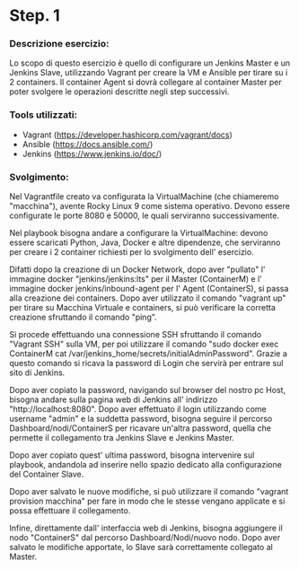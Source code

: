 
# Step. 1
### Descrizione esercizio:

Lo scopo di questo esercizio è quello di configurare un Jenkins Master e un Jenkins Slave, utilizzando Vagrant per creare la VM e Ansible per tirare su i 2 containers. Il container Agent si dovrà collegare al container Master per poter svolgere le operazioni descritte negli step successivi.

### Tools utilizzati:
- Vagrant (https://developer.hashicorp.com/vagrant/docs)
- Ansible (https://docs.ansible.com/)
- Jenkins (https://www.jenkins.io/doc/)

### Svolgimento:
Nel Vagrantfile creato va configurata la VirtualMachine (che chiameremo "macchina"), avente Rocky Linux 9 come sistema operativo. Devono essere configurate le porte 8080 e 50000, le quali serviranno successivamente.

Nel playbook bisogna andare a configurare la VirtualMachine: devono essere scaricati Python, Java, Docker e altre dipendenze, che serviranno per creare i 2 container richiesti per lo svolgimento dell' esercizio.

Difatti dopo la creazione di un Docker Network, dopo aver "pullato" l' immagine docker "jenkins/jenkins:lts" per il Master (ContainerM) e l' immagine docker jenkins/inbound-agent per l' Agent (ContainerS), si passa alla creazione dei containers.
Dopo aver utilizzato il comando "vagrant up" per tirare su Macchina Virtuale e containers, si può verificare la corretta creazione sfruttando il comando "ping". 

Si procede effettuando una connessione SSH sfruttando il comando "Vagrant SSH" sulla VM, per poi utilizzare il comando "sudo docker exec ContainerM cat /var/jenkins_home/secrets/initialAdminPassword". Grazie a questo comando si ricava la password di Login che servirà per entrare sul sito di Jenkins.

Dopo aver copiato la password, navigando sul browser del nostro pc Host, bisogna andare sulla pagina web di Jenkins all' indirizzo "http://localhost:8080". Dopo aver effettuato il login utilizzando come username "admin" e la suddetta password, bisogna seguire il percorso Dashboard/nodi/ContainerS per ricavare un'altra password, quella che permette il collegamento tra Jenkins Slave e Jenkins Master.

Dopo aver copiato quest' ultima password, bisogna intervenire sul playbook, andandola ad inserire nello spazio dedicato alla configurazione del Container Slave. 

Dopo aver salvato le nuove modifiche, si può utilizzare il comando "vagrant provision macchina" per fare in modo che le stesse vengano applicate e si possa effettuare il collegamento.

Infine, direttamente dall' interfaccia web di Jenkins, bisogna aggiungere il nodo "ContainerS" dal percorso Dashboard/Nodi/nuovo nodo. 
Dopo aver salvato le modifiche apportate, lo Slave sarà correttamente collegato al Master.

